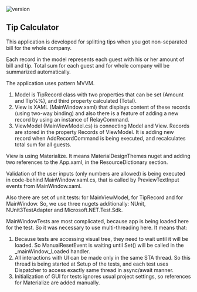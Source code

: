 ![version](https://img.shields.io/badge/1.0.0-MVP)
## **Tip Calculator**

This application is developed for splitting tips when you got non-separated bill for the whole company.

Each record in the model represents each guest with his or her amount of bill and tip. Total sum for each guest and for whole company will be summarized automatically.

The application uses pattern MVVM. 

1. Model is TipRecord class with two properties that can be set (Amount and Tip%%), and third property calculated (Total).
2. View is XAML (MainWindow.xaml) that displays content of these records (using two-way binding) and also there is a feature of adding a new record by using an instance of RelayCommand. 
3. ViewModel (MainViewModel.cs) is connecting Model and View. Records are stored in the property Records of ViewModel. It is adding new record when AddRecordCommand is being executed, and recalculates total sum for all guests.

View is using Materialize. It means MaterialDesignThemes nuget and adding two references to the App.xaml, in the ResourceDictionary section.

Validation of the user inputs (only numbers are allowed) is being executed in code-behind MainWindow.xaml.cs, that is called by PreviewTextInput events from MainWindow.xaml.

Also there are set of unit tests: for MainViewModel, for TipRecord and for MainWindow. So, we use three nugets additionally: NUnit, NUnit3TestAdapter and Microsoft.NET.Test.Sdk.  

MainWindowTests are most complicated, because app is being loaded here for the test. So it was necessary to use multi-threading here. It means that: 

1. Because tests are accessing visual tree, they need to wait until it will be loaded. So ManualResetEvent is waiting until Set() will be called in the _mainWindow_Loaded handler. 
2. All interactions with UI can be made only in the same STA thread. So this thread is being started at Setup of the tests, and each test uses Dispatcher to access exactly same thread in async/await manner.
3. Initialization of GUI for tests ignores usual project settings, so references for Materialize are added manually.
